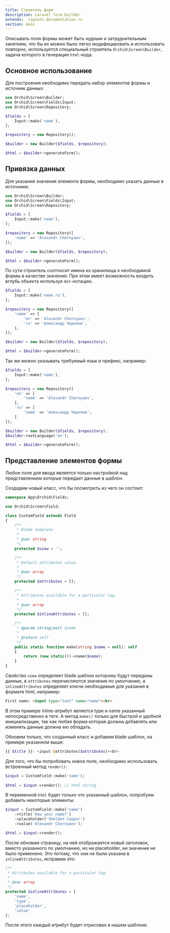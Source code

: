 ```yaml
---
title: Строитель форм
description: Laravel form builder
extends: _layouts.documentation.ru
section: main
---
```


Описывать поля формы может быть нудным и затруднительным занятием, что бы их можно было легко модифицировать и использовать повторно, используется специальный строитель `Orchid\Screen\Builder`, задача которого в генерации `html`-кода.


## Основное использование

Для построения необходимо передать набор элементов формы и источник данных:

```php
use Orchid\Screen\Builder;
use Orchid\Screen\Fields\Input;
use Orchid\Screen\Repository;

$fields = [
    Input::make('name'),
];

$repository = new Repository();

$builder = new Builder($fields, $repository);

$html = $builder->generateForm();
```


## Привязка данных

Для указания значения элемента формы, необходимо указать данные в источнике:

```php
use Orchid\Screen\Builder;
use Orchid\Screen\Fields\Input;
use Orchid\Screen\Repository;

$fields = [
    Input::make('name'),
];

$repository = new Repository([
    'name' => 'Alexandr Chernyaev',
]);

$builder = new Builder($fields, $repository);

$html = $builder->generateForm();
```


По сути строитель соотносит имена из хранилища к необходимой формы в качестве значения. 
При этом имеет возможность входить вглубь объекта используя `dot`-нотацию.

```php
$fields = [
    Input::make('name.ru'),
];

$repository = new Repository([
    'name' => [
        'en' => 'Alexandr Chernyaev',
        'ru' => 'Александр Черняев',
    ],
]);

$builder = new Builder($fields, $repository);

$html = $builder->generateForm();
```

Так же можно указывать требуемый язык и префикс, например:

```php
$fields = [
    Input::make('name'),
];

$repository = new Repository([
    'en' => [
        'name' => 'Alexandr Chernyaev',
    ],
    'ru' => [
        'name' => 'Александр Черняев',
    ]
]);

$builder = new Builder($fields, $repository);
$builder->setLanguage('en');

$html = $builder->generateForm();
```


## Представление элементов формы

Любое поле для ввода является только настройкой над представлением которые передает данные в шаблон. 

Создадим новый класс, что бы посмотреть из чего он состоит:

```php
namespace App\Orchid\Fields;

use Orchid\Screen\Field;

class CustomField extends Field
{
    /**
     * Blade template
     * 
     * @var string
     */
    protected $view = '';

    /**
     * Default attributes value.
     *
     * @var array
     */
    protected $attributes = [];

    /**
     * Attributes available for a particular tag.
     *
     * @var array
     */
    protected $inlineAttributes = [];

    /**
     * @param string|null $name
     *
     * @return self
     */
    public static function make(string $name = null): self
    {
        return (new static())->name($name);
    }
}
```

Свойство `view` определяет blade шаблон которому будут переданы данные,
в `attributes` перечисляются значения по умолчанию, а `inlineAttributes`
определяет ключи необходимые для указания в формате html, например:

```html
First name: <input type="text" name="name"><br>
```


В этом примере inline-атрибут является type и name указанный непосредственно в теге.
А метод `make()` только для быстрой и удобной инициализации, 
так как любая форма которая должна добавлять или изменять данные должна ею обладать.

Обновим только, что созданный класс и добавим blade шаблон, на примере указанном выше:

```php
{{ $title }}: <input @attributes($attributes)><br>
```

Для того, что бы попробовать новое поле, необходимо использовать встроенный метод `render()`:

```php
$input = CustomField::make('name');
    
$html = $input->render(); // html string
```

В переменной `html` будет только что указанный шаблон, попробуем добавить некоторые элементы:

```php
$input = CustomField::make('name')
    ->title('How your name?')
    ->placeholder('Sheldon Cooper')
    ->value('Alexandr Chernyaev');

$html = $input->render();
```

После обновим страницу, на ней отображается новый заголовок, 
вместо указанного по умолчанию, но ни placeholder, ни значение не было применено. 
Это потому, что они не были указана в `inlineAttributes`, исправим это:

```php
/**
 * Attributes available for a particular tag.
 *
 * @var array
 */
protected $inlineAttributes = [
    'name',
    'type',
    'placeholder',
    'value'
];
```

После этого каждый атрибут будет отрисован в нашем шаблоне.
